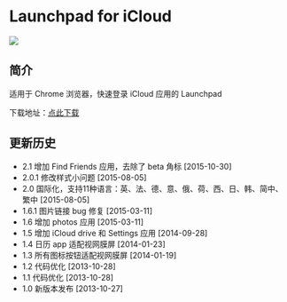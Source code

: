 # Launchpad for iCloud

![](https://raw.githubusercontent.com/cgzero/launchpad-for-icloud/master/tmp/screen-shot1.png)

## 简介

适用于 Chrome 浏览器，快速登录 iCloud 应用的 Launchpad

下载地址：[点此下载](https://chrome.google.com/webstore/detail/dfngkocjobhcdlknaffekkiafkboehkn)

## 更新历史

- 2.1 增加 Find Friends 应用，去除了 beta 角标 [2015-10-30]
- 2.0.1 修改样式小问题 [2015-08-05]
- 2.0 国际化，支持11种语言：英、法、德、意、俄、荷、西、日、韩、简中、繁中 [2015-08-05]
- 1.6.1 图片链接 bug 修复 [2015-03-11]
- 1.6 增加 photos 应用 [2015-03-11]
- 1.5 增加 iCloud drive 和 Settings 应用 [2014-09-28]
- 1.4 日历 app 适配视网膜屏 [2014-01-23]
- 1.3 所有图标按钮适配视网膜屏 [2014-01-19]
- 1.2 代码优化 [2013-10-28]
- 1.1 代码优化 [2013-10-28]
- 1.0 新版本发布 [2013-10-27]
